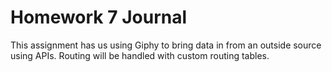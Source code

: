 # Homework 7 Journal

This assignment has us using Giphy to bring data in from an outside source using APIs. Routing will be handled with custom routing tables. 
